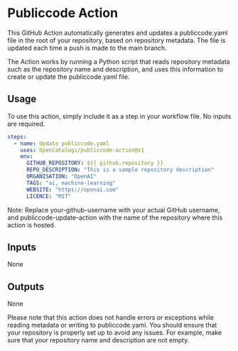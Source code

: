 # Publiccode Action
This GitHub Action automatically generates and updates a publiccode.yaml file in the root of your repository, based on repository metadata. The file is updated each time a push is made to the main branch.

The Action works by running a Python script that reads repository metadata such as the repository name and description, and uses this information to create or update the publiccode.yaml file.

## Usage
To use this action, simply include it as a step in your workflow file. No inputs are required.

````yaml
steps:
  - name: Update publiccode.yaml
    uses: OpenCatalogi/publiccode-action@v1
    env:
      GITHUB_REPOSITORY: ${{ github.repository }}
      REPO_DESCRIPTION: "This is a sample repository description"
      ORGANISATION: "OpenAI"
      TAGS: "ai, machine-learning"
      WEBSITE: "https://openai.com"
      LICENCE: "MIT"
````
Note: Replace your-github-username with your actual GitHub username, and publiccode-update-action with the name of the repository where this action is hosted.

## Inputs
None

## Outputs
None

Please note that this action does not handle errors or exceptions while reading metadata or writing to publiccode.yaml. You should ensure that your repository is properly set up to avoid any issues. For example, make sure that your repository name and description are not empty.
